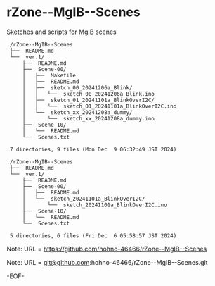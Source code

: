 # rZone--MgIB--Scenes

Sketches and scripts for MgIB scenes

    ./rZone--MgIB--Scenes
     ├──  README.md
     └──  ver.1/
         ├──  README.md
         ├──  Scene-00/
         │   ├──  Makefile
         │   ├──  README.md
         │   ├──  sketch_00_20241206a_Blink/
         │   │   └──  sketch_00_20241206a_Blink.ino
         │   ├──  sketch_01_20241101a_BlinkOverI2C/
         │   │   └──  sketch_01_20241101a_BlinkOverI2C.ino
         │   └──  sketch_xx_20241208a_dummy/
         │       └──  sketch_xx_20241208a_dummy.ino
         ├──  Scene-10/
         │   └──  README.md
         └──  Scenes.txt
     
     7 directories, 9 files (Mon Dec  9 06:32:49 JST 2024)

    ./rZone--MgIB--Scenes
     ├──  README.md
     └──  ver.1/
         ├──  README.md
         ├──  Scene-00/
         │   ├──  README.md
         │   └──  sketch_20241101a_BlinkOverI2C/
         │       └──  sketch_20241101a_BlinkOverI2C.ino
         ├──  Scene-10/
         │   └──  README.md
         └──  Scenes.txt
     
     5 directories, 6 files (Fri Dec  6 05:58:57 JST 2024)

Note: URL = https://github.com/hohno-46466/rZone--MgIB--Scenes

Note: URL = git@github.com:hohno-46466/rZone--MgIB--Scenes.git

-EOF-
